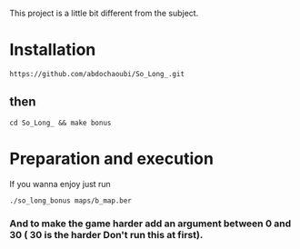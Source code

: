 This project is a little bit different from the subject.
# Installation

```
https://github.com/abdochaoubi/So_Long_.git
```

## then

```
cd So_Long_ && make bonus
```

# Preparation and execution

If you wanna enjoy just run

```
./so_long_bonus maps/b_map.ber
```
### And to make the game harder add an argument between 0 and 30 ( 30 is the harder Don't run this at first).


